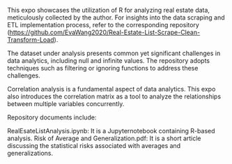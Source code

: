 This expo showcases the utilization of R for analyzing real estate data, meticulously collected by the author. For insights into the data scraping and ETL implementation process, refer to the corresponding repository (https://github.com/EvaWang2020/Real-Estate-List-Scrape-Clean-Transform-Load).

The dataset under analysis presents common yet significant challenges in data analytics, including null and infinite values. The repository adopts techniques such as filtering or ignoring functions to address these challenges.

Correlation analysis is a fundamental aspect of data analytics. This expo also introduces the correlation matrix as a tool to analyze the relationships between multiple variables concurrently.

Repository documents include:

RealEsateListAnalysis.ipynb:  It is a Jupyternotebook containing R-based analysis.
Risk of Average and Generalization.pdf: It is a short article discussing the statistical risks associated with averages and generalizations.
